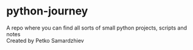 # python-journey
A repo where you can find all sorts of small python projects, scripts and notes   
Created by Petko Samardzhiev